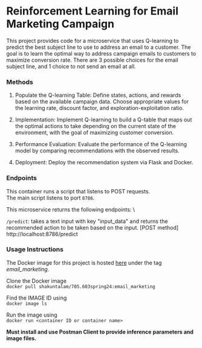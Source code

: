 # Reinforcement Learning for Email Marketing Campaign

This project provides code for a microservice that uses Q-learning to predict the best subject line to use to address an email to a customer. The goal is to learn the optimal way to address campaign emails to customers to maximize conversion rate. There are 3 possible choices for the email subject line, and 1 choice to not send an email at all.

### Methods

1. Populate the Q-learning Table: Define states, actions, and rewards based on the available campaign data. Choose appropriate values for the learning rate, discount factor, and exploration-exploitation ratio. 

2. Implementation: Implement Q-learning to build a Q-table that maps out the optimal actions to take depending on the current state of the environment, with the goal of maximizing customer conversion.

3. Performance Evaluation: Evaluate the performance of the Q-learning model by comparing recommendations with the observed results. 

4. Deployment: Deploy the recommendation system via Flask and Docker.

### Endpoints

This container runs a script that listens to POST requests. \
The main script listens to port `8786`.

This microservice returns the following endpoints: \

`/predict`: takes a text input with key "input_data" and returns the recommended action to be taken based on the input. [POST method] \
http://localhost:8786/predict

### Usage Instructions

The Docker image for this project is hosted [here](https://hub.docker.com/repository/docker/shakuntalam/705.603spring24/general) under the tag *email_marketing*.

Clone the Docker image \
`docker pull shakuntalam/705.603spring24:email_marketing`

Find the IMAGE ID using \
`docker image ls`

Run the image using \
`docker run <container ID or container name>`

**Must install and use Postman Client to provide inference parameters and image files.**